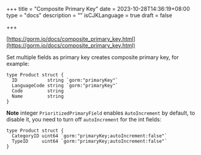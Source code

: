 +++
title = "Composite Primary Key"
date = 2023-10-28T14:36:19+08:00
type = "docs"
description = ""
isCJKLanguage = true
draft = false

+++

[https://gorm.io/docs/composite_primary_key.html](https://gorm.io/docs/composite_primary_key.html)

Set multiple fields as primary key creates composite primary key, for example:

```
type Product struct {
  ID           string `gorm:"primaryKey"`
  LanguageCode string `gorm:"primaryKey"`
  Code         string
  Name         string
}
```

**Note** integer `PrioritizedPrimaryField` enables `AutoIncrement` by default, to disable it, you need to turn off `autoIncrement` for the int fields:

```
type Product struct {
  CategoryID uint64 `gorm:"primaryKey;autoIncrement:false"`
  TypeID     uint64 `gorm:"primaryKey;autoIncrement:false"`
}
```